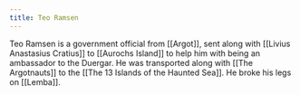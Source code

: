 ```yaml
---
title: Teo Ramsen
---
```


Teo Ramsen is a government official from [[Argot]], sent along with [[Livius Anastasius Cratius]] to [[Aurochs Island]] to help him with being an ambassador to the Duergar. He was transported along with [[The Argotnauts]] to the [[The 13 Islands of the Haunted Sea]]. He broke his legs on [[Lemba]].